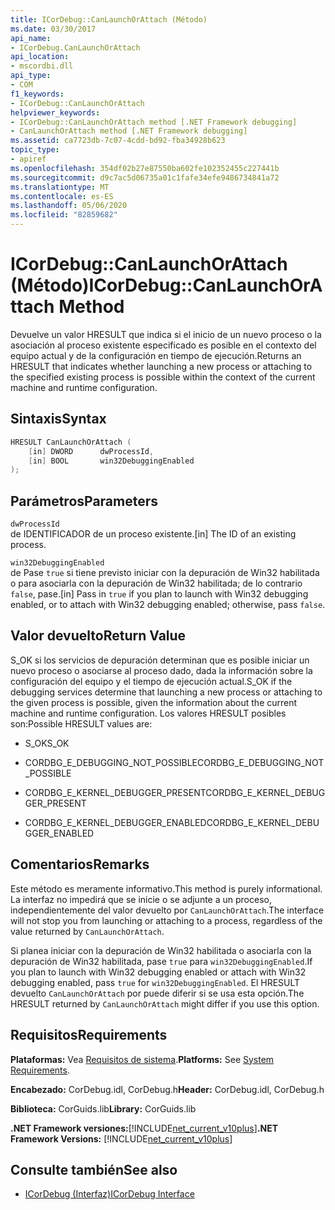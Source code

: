 ```yaml
---
title: ICorDebug::CanLaunchOrAttach (Método)
ms.date: 03/30/2017
api_name:
- ICorDebug.CanLaunchOrAttach
api_location:
- mscordbi.dll
api_type:
- COM
f1_keywords:
- ICorDebug::CanLaunchOrAttach
helpviewer_keywords:
- ICorDebug::CanLaunchOrAttach method [.NET Framework debugging]
- CanLaunchOrAttach method [.NET Framework debugging]
ms.assetid: ca7723db-7c07-4cdd-bd92-fba34928b623
topic_type:
- apiref
ms.openlocfilehash: 354df02b27e87550ba602fe102352455c227441b
ms.sourcegitcommit: d9c7ac5d06735a01c1fafe34efe9486734841a72
ms.translationtype: MT
ms.contentlocale: es-ES
ms.lasthandoff: 05/06/2020
ms.locfileid: "82859682"
---
```

# <a name="icordebugcanlaunchorattach-method"></a><span data-ttu-id="cac3d-102">ICorDebug::CanLaunchOrAttach (Método)</span><span class="sxs-lookup"><span data-stu-id="cac3d-102">ICorDebug::CanLaunchOrAttach Method</span></span>
<span data-ttu-id="cac3d-103">Devuelve un valor HRESULT que indica si el inicio de un nuevo proceso o la asociación al proceso existente especificado es posible en el contexto del equipo actual y de la configuración en tiempo de ejecución.</span><span class="sxs-lookup"><span data-stu-id="cac3d-103">Returns an HRESULT that indicates whether launching a new process or attaching to the specified existing process is possible within the context of the current machine and runtime configuration.</span></span>  
  
## <a name="syntax"></a><span data-ttu-id="cac3d-104">Sintaxis</span><span class="sxs-lookup"><span data-stu-id="cac3d-104">Syntax</span></span>  
  
```cpp  
HRESULT CanLaunchOrAttach (  
    [in] DWORD      dwProcessId,  
    [in] BOOL       win32DebuggingEnabled  
);  
```  
  
## <a name="parameters"></a><span data-ttu-id="cac3d-105">Parámetros</span><span class="sxs-lookup"><span data-stu-id="cac3d-105">Parameters</span></span>  
 `dwProcessId`  
 <span data-ttu-id="cac3d-106">de IDENTIFICADOR de un proceso existente.</span><span class="sxs-lookup"><span data-stu-id="cac3d-106">[in] The ID of an existing process.</span></span>  
  
 `win32DebuggingEnabled`  
 <span data-ttu-id="cac3d-107">de Pase `true` si tiene previsto iniciar con la depuración de Win32 habilitada o para asociarla con la depuración de Win32 habilitada; de lo contrario `false`, pase.</span><span class="sxs-lookup"><span data-stu-id="cac3d-107">[in] Pass in `true` if you plan to launch with Win32 debugging enabled, or to attach with Win32 debugging enabled; otherwise, pass `false`.</span></span>  
  
## <a name="return-value"></a><span data-ttu-id="cac3d-108">Valor devuelto</span><span class="sxs-lookup"><span data-stu-id="cac3d-108">Return Value</span></span>  
 <span data-ttu-id="cac3d-109">S_OK si los servicios de depuración determinan que es posible iniciar un nuevo proceso o asociarse al proceso dado, dada la información sobre la configuración del equipo y el tiempo de ejecución actual.</span><span class="sxs-lookup"><span data-stu-id="cac3d-109">S_OK if the debugging services determine that launching a new process or attaching to the given process is possible, given the information about the current machine and runtime configuration.</span></span> <span data-ttu-id="cac3d-110">Los valores HRESULT posibles son:</span><span class="sxs-lookup"><span data-stu-id="cac3d-110">Possible HRESULT values are:</span></span>  
  
- <span data-ttu-id="cac3d-111">S_OK</span><span class="sxs-lookup"><span data-stu-id="cac3d-111">S_OK</span></span>  
  
- <span data-ttu-id="cac3d-112">CORDBG_E_DEBUGGING_NOT_POSSIBLE</span><span class="sxs-lookup"><span data-stu-id="cac3d-112">CORDBG_E_DEBUGGING_NOT_POSSIBLE</span></span>  
  
- <span data-ttu-id="cac3d-113">CORDBG_E_KERNEL_DEBUGGER_PRESENT</span><span class="sxs-lookup"><span data-stu-id="cac3d-113">CORDBG_E_KERNEL_DEBUGGER_PRESENT</span></span>  
  
- <span data-ttu-id="cac3d-114">CORDBG_E_KERNEL_DEBUGGER_ENABLED</span><span class="sxs-lookup"><span data-stu-id="cac3d-114">CORDBG_E_KERNEL_DEBUGGER_ENABLED</span></span>  
  
## <a name="remarks"></a><span data-ttu-id="cac3d-115">Comentarios</span><span class="sxs-lookup"><span data-stu-id="cac3d-115">Remarks</span></span>  
 <span data-ttu-id="cac3d-116">Este método es meramente informativo.</span><span class="sxs-lookup"><span data-stu-id="cac3d-116">This method is purely informational.</span></span> <span data-ttu-id="cac3d-117">La interfaz no impedirá que se inicie o se adjunte a un proceso, independientemente del valor devuelto por `CanLaunchOrAttach`.</span><span class="sxs-lookup"><span data-stu-id="cac3d-117">The interface will not stop you from launching or attaching to a process, regardless of the value returned by `CanLaunchOrAttach`.</span></span>  
  
 <span data-ttu-id="cac3d-118">Si planea iniciar con la depuración de Win32 habilitada o asociarla con la depuración de Win32 habilitada, pase `true` para `win32DebuggingEnabled`.</span><span class="sxs-lookup"><span data-stu-id="cac3d-118">If you plan to launch with Win32 debugging enabled or attach with Win32 debugging enabled, pass `true` for `win32DebuggingEnabled`.</span></span> <span data-ttu-id="cac3d-119">El HRESULT devuelto `CanLaunchOrAttach` por puede diferir si se usa esta opción.</span><span class="sxs-lookup"><span data-stu-id="cac3d-119">The HRESULT returned by `CanLaunchOrAttach` might differ if you use this option.</span></span>  
  
## <a name="requirements"></a><span data-ttu-id="cac3d-120">Requisitos</span><span class="sxs-lookup"><span data-stu-id="cac3d-120">Requirements</span></span>  
 <span data-ttu-id="cac3d-121">**Plataformas:** Vea [Requisitos de sistema](../../get-started/system-requirements.md).</span><span class="sxs-lookup"><span data-stu-id="cac3d-121">**Platforms:** See [System Requirements](../../get-started/system-requirements.md).</span></span>  
  
 <span data-ttu-id="cac3d-122">**Encabezado:** CorDebug.idl, CorDebug.h</span><span class="sxs-lookup"><span data-stu-id="cac3d-122">**Header:** CorDebug.idl, CorDebug.h</span></span>  
  
 <span data-ttu-id="cac3d-123">**Biblioteca:** CorGuids.lib</span><span class="sxs-lookup"><span data-stu-id="cac3d-123">**Library:** CorGuids.lib</span></span>  
  
 <span data-ttu-id="cac3d-124">**.NET Framework versiones:**[!INCLUDE[net_current_v10plus](../../../../includes/net-current-v10plus-md.md)]</span><span class="sxs-lookup"><span data-stu-id="cac3d-124">**.NET Framework Versions:** [!INCLUDE[net_current_v10plus](../../../../includes/net-current-v10plus-md.md)]</span></span>  
  
## <a name="see-also"></a><span data-ttu-id="cac3d-125">Consulte también</span><span class="sxs-lookup"><span data-stu-id="cac3d-125">See also</span></span>

- [<span data-ttu-id="cac3d-126">ICorDebug (Interfaz)</span><span class="sxs-lookup"><span data-stu-id="cac3d-126">ICorDebug Interface</span></span>](icordebug-interface.md)
